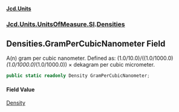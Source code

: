 #### [Jcd.Units](index.md 'index')
### [Jcd.Units.UnitsOfMeasure.SI](Jcd.Units.UnitsOfMeasure.SI.md 'Jcd.Units.UnitsOfMeasure.SI').[Densities](Densities.md 'Jcd.Units.UnitsOfMeasure.SI.Densities')

## Densities.GramPerCubicNanometer Field

A(n) gram per cubic nanometer. Defined as: (1.0/10.0)/((1.0/1000.0)*(1.0/1000.0)*(1.0/1000.0)) × dekagram per cubic micrometer.

```csharp
public static readonly Density GramPerCubicNanometer;
```

#### Field Value
[Density](Density.md 'Jcd.Units.UnitTypes.Density')